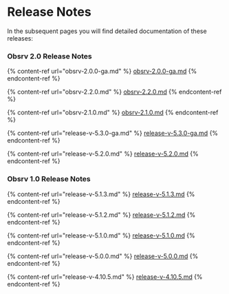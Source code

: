 # Release Notes

In the subsequent pages you will find detailed documentation of these releases:

### Obsrv 2.0 Release Notes

{% content-ref url="obsrv-2.0.0-ga.md" %}
[obsrv-2.0.0-ga.md](obsrv-2.0.0-ga.md)
{% endcontent-ref %}

{% content-ref url="obsrv-2.2.0.md" %}
[obsrv-2.2.0.md](obsrv-2.2.0.md)
{% endcontent-ref %}

{% content-ref url="obsrv-2.1.0.md" %}
[obsrv-2.1.0.md](obsrv-2.1.0.md)
{% endcontent-ref %}

{% content-ref url="release-v-5.3.0-ga.md" %}
[release-v-5.3.0-ga.md](release-v-5.3.0-ga.md)
{% endcontent-ref %}

{% content-ref url="release-v-5.2.0.md" %}
[release-v-5.2.0.md](release-v-5.2.0.md)
{% endcontent-ref %}

### Obsrv 1.0 Release Notes

{% content-ref url="release-v-5.1.3.md" %}
[release-v-5.1.3.md](release-v-5.1.3.md)
{% endcontent-ref %}

{% content-ref url="release-v-5.1.2.md" %}
[release-v-5.1.2.md](release-v-5.1.2.md)
{% endcontent-ref %}

{% content-ref url="release-v-5.1.0.md" %}
[release-v-5.1.0.md](release-v-5.1.0.md)
{% endcontent-ref %}

{% content-ref url="release-v-5.0.0.md" %}
[release-v-5.0.0.md](release-v-5.0.0.md)
{% endcontent-ref %}

{% content-ref url="release-v-4.10.5.md" %}
[release-v-4.10.5.md](release-v-4.10.5.md)
{% endcontent-ref %}
